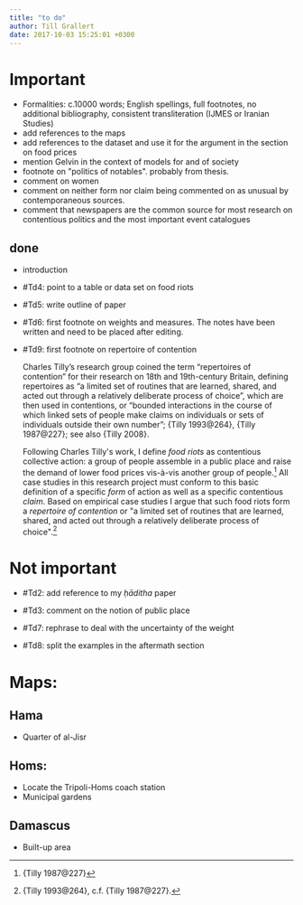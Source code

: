 ```yaml
---
title: "to do"
author: Till Grallert
date: 2017-10-03 15:25:01 +0300
---
```


# Important

- Formalities: c.10000 words; English spellings, full footnotes, no additional bibliography, consistent transliteration (IJMES or Iranian Studies)
- add references to the maps
- add references to the dataset and use it for the argument in the section on food prices
- mention Gelvin in the context of models for and of society
- footnote on "politics of notables". probably from thesis.
- comment on women
- comment on neither form nor claim being commented on as unusual by contemporaneous sources.
- comment that newspapers are the common source for most research on contentious politics and the most important event catalogues

## done

- introduction
- #Td4: point to a table or data set on food riots
- #Td5: write outline of paper
- #Td6: first footnote on weights and measures. The notes have been written and need to be placed after editing.
- #Td9: first footnote on repertoire of contention

    Charles Tilly’s research group coined the term “repertoires of contention” for their research on 18th and 19th-century Britain, defining repertoires as “a limited set of routines that are learned, shared, and acted out through a relatively deliberate process of choice”, which are then used in contentions, or “bounded interactions in the course of which linked sets of people make claims on individuals or sets of individuals outside their own number”; {Tilly 1993@264}, {Tilly 1987@227}; see also {Tilly 2008}.

    Following Charles Tilly's work, I define *food riots* as contentious collective action: a group of people assemble in a public place and raise the demand of lower food prices vis-à-vis another group of people.[^1] All case studies in this research project must conform to this basic definition of a specific *form* of action as well as a specific contentious *claim*. Based on empirical case studies I argue that such food riots form a *repertoire of contention* or "a limited set of routines that are learned, shared, and acted out through a relatively deliberate process of choice".[^2] 

# Not important
- #Td2: add reference to my *ḥāditha* paper
- #Td3: comment on the notion of public place

- #Td7: rephrase to deal with the uncertainty of the weight
- #Td8: split the examples in the aftermath section

# Maps:
## Hama

- Quarter of al-Jisr

## Homs:

- Locate the Tripoli-Homs coach station
- Municipal gardens

## Damascus 

- Built-up area

[^1]: {Tilly 1987@227}
[^2]: {Tilly 1993@264}, c.f. {Tilly 1987@227}.